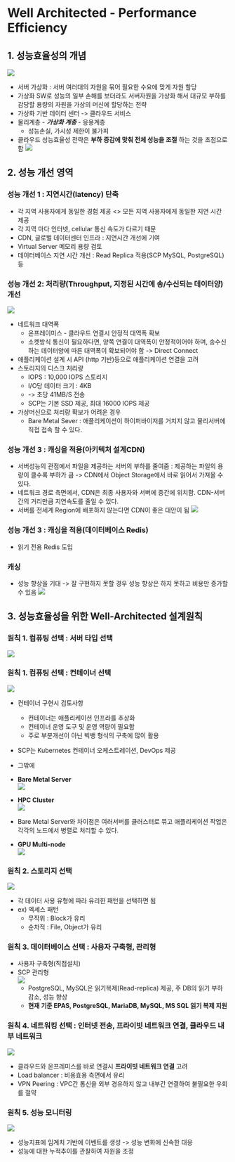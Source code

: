# Well Architected - Performance Efficiency


## 1. 성능효율성의 개념
 ![](/img/performanceEfficiency001.png)
 - 서버 가상화 : 서버 여러대의 자원을 묶어 필요한 수요에 맞게 자원 할당
 - 가상화 SW로 성능의 일부 손해를 보더라도 서버자원을 가상화 해서 대규모 부하를 감당할 용량의 자원을 가상의 머신에 할당하는 전략
 - 가상화 기반 데이터 센터 -> 클라우드 서비스
 - 물리계층 - ***가상화 계층*** - 응용계층
    * 성능손실, 가시성 제한이 불가피
 - 클라우드 성능효율성 전략은 **부하 증감에 맞춰 전체 성능을 조절** 하는 것을 초점으로 함
 ![](/img/performanceEfficiency002.png)
 
## 2. 성능 개선 영역

### 성능 개선 1 : 지연시간(latency) 단축
 - 각 지역 사용자에게 동일한 경험 제공 <> 모든 지역 사용자에게 동일한 지연 시간 제공
 - 각 지역 마다 인터넷, cellular 통신 속도가 다르기 때문
 - CDN, 글로벌 데이터센터 인프라 : 지연시간 개선에 기여
 - Virtual Server 메모리 용량 검토 
 - 데이터베이스 지연 시간 개선 : Read Replica 적용(SCP MySQL, PostgreSQL) 등
 
### 성능 개선 2: 처리량(Throughput, 지정된 시간에 송/수신되는 데이터양) 개선 
 ![](/img/performanceEfficiency003.png)
 - 네트워크 대역폭
    * 온프레이미스 - 클라우드 연결시 안정적 대역폭 확보
    * 소켓방식 통신이 필요하다면, 양쪽 연결이 대역폭이 안정적이어야 하며, 송수신하는 데이터양에 따른 대역폭이 확보되어야 함 -> Direct Connect 
 - 애플리케이션 설계 시 API (http 기반)등으로 애플리케이션 연결을 고려
 - 스토리지의 디스크 처리량
    * IOPS : 10,000 IOPS 스토리지
    * I/O당 데이터 크기 : 4KB
    * -> 초당 41MB/S 전송
    * SCP는 기본 SSD 제공, 최대 16000 IOPS 제공
 - 가상머신으로 처리량 확보가 어려운 경우
    * Bare Metal Sever : 애플리케이션이 하이퍼바이저를 거치지 않고 물리서버에 직접 접속 할 수 있다.
 
 ### 성능 개선 3 : 캐싱을 적용(아키텍처 설계CDN)
 - 서버성능의 관점에서 파일을 제공하는 서버의 부하를 줄여줌 : 제공하는 파일의 용량이 클수록 부하가 큼 -> CDN에서 Object Storage에서 바로 읽어서 가져올 수 있다.
 - 네트워크 경로 측면에서, CDN은 최종 사용자와 서버에 중간에 위치함. CDN-서버간의 거리만큼 지연속도를 줄일 수 있다. 
  - 서버를 전세계 Region에 배포하지 않는다면 CDN이 좋은 대안이 됨
  ![](/img/performanceEfficiency004.png)  

### 성능 개선 3 : 캐싱을 적용(데이터베이스 Redis)
 - 읽기 전용 Redis 도입

### 캐싱
 - 성능 향상을 기대 -> 잘 구현하지 못할 경우 성능 향상은 하지 못하고 비용만 증가할 수 있음
 ![](/img/performanceEfficiency005.png)  

## 3. 성능효율성을 위한 Well-Architected 설계원칙

### 원칙 1. 컴퓨팅 선택 : 서버 타입 선택
![](/img/performanceEfficiency006.png)   

### 원칙 1. 컴퓨팅 선택 : 컨테이너 선택
 ![](/img/performanceEfficiency007.png)   
 - 컨테이너 구현시 검토사항
    * 컨테이너는 애플리케이션 인프라를 추상화
    * 컨테이너 운영 도구 및 운영 역량이 필요함
    * 주로 부분개선이 아닌 빅뱅 형식의 구축에 많이 활용
 - SCP는 Kubernetes 컨테이너 오케스트레이션, DevOps 제공

 - 그밖에
 - **Bare Metal Server**<br>
 ![](/img/performanceEfficiency008.png)   
 - **HPC Cluster**<br>
 ![](/img/performanceEfficiency009.png)   
 - Bare Metal Server와 차이점은 여러서버를 클러스터로 묶고 애플리케이션 작업은 각각의 노드에서 병렬로 처리할 수 있다.
 - **GPU Multi-node**<br>
 ![](/img/performanceEfficiency010.png)   
 
 ### 원칙 2. 스토리지 선택
 ![](/img/performanceEfficiency011.png)   
  - 각 데이터 사용 유형에 따라 유리한 패턴을 선택하면 됨
  - ex) 엑세스 패턴
    * 무작위 : Block가 유리
    * 순차적 : File, Object가 유리
   
### 원칙 3. 데이터베이스 선택 : 사용자 구축형, 관리형
 - 사용자 구축형(직접설치)
 - SCP  관리형<br>
 ![](/img/performanceEfficiency012.png)   
    * PostgreSQL, MySQL은 읽기복제(Read-replica) 제공, 주 DB의 읽기 부하 감소, 성능 향상
    * **현재 기준 EPAS, PostgreSQL, MariaDB, MySQL, MS SQL 읽기 복제 지원**

### 원칙 4. 네트워킹 선택 : 인터넷 전송, 프라이빗 네트워크 연결, 클라우드 내부 네트워크
 ![](/img/performanceEfficiency013.png)   
 - 클라우드와 온프레미스를 바로 연결시 **프라이빗 네트워크 연결** 고려
 - Load balancer : 비용효용 측면에서 유리
 - VPN Peering : VPC간 통신을 외부 경유하지 않고 내부간 연결하여 불필요한 우회를 절약


### 원칙 5. 성능 모니터링
![](/img/performanceEfficiency014.png)   
 - 성능지표에 임계치 기반에 이벤트를 생성 -> 성능 변화에 신속한 대응
 - 성능에 대한 누적추이를 관찰하여 자원을 조정